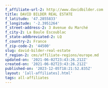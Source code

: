 ```yaml
---
f_affiliate-url-2: http://www.davidbilder.com
title: DAVID BILDER REAL ESTATE
f_latitude: '47.2855833'
f_longitude: '-2.3951264'
f_street-address-2: 3 Avenue du Marché­
f_city-2: La Baule Escoublac­
f_state-addbreviated-2: LQ­
f_country-2: France
f_zip-code-2: '44500'
slug: david-bilder-real-estate
f_region-2: cms/affiliate-regions/europe.md
updated-on: '2021-06-02T23:43:26.212Z'
created-on: '2021-06-02T23:43:26.212Z'
published-on: '2023-12-05T18:21:52.835Z'
layout: '[all-affiliates].html'
tags: all-affiliates
---
```



